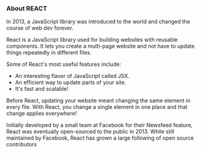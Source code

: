 ### About REACT

<p>In 2013, a JavaScript library was introduced to the world and changed the course of web dev forever.</p>

<p>React is a JavaScript library used for building websites with reusable components. It lets you create a multi-page website and not have to update things repeatedly in different files.<p>

Some of React's most useful features include:

<ul>
<li>An interesting flavor of JavaScript called JSX.</li>
<li>An efficient way to update parts of your site.</li>
<li>It's fast and scalable!</li>
</ul>
<p>Before React, updating your website meant changing the same element in every file. With React, you change a single element in one place and that change applies everywhere!</p>

<p>Initially developed by a small team at Facebook for their Newsfeed feature, React was eventually open-sourced to the public in 2013. While still maintained by Facebook, React has grown a large following of open source contributors</p>
